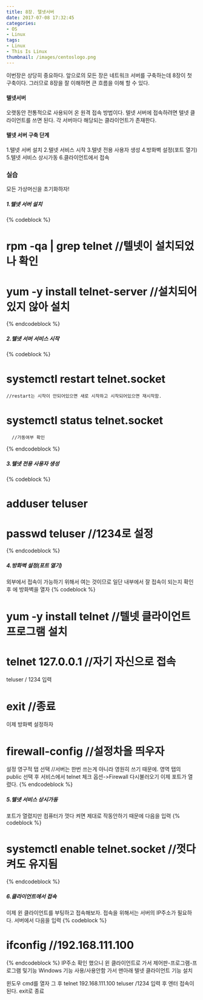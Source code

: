 ```yaml
---
title: 8장. 텔넷서버
date: 2017-07-08 17:32:45
categories:
- OS
- Linux
tags:
- Linux
- This Is Linux
thumbnail: /images/centoslogo.png
---
```

이번장은 상당히 중요하다. 앞으로의 모든 장은 네트워크 서버를 구축하는데 8장이 첫 구축이다. 그러므로 8장을 잘 이해하면 큰 흐름을 이해 할 수 있다.

#### 텔넷서버
오랫동안 전통적으로 사용되어 온 원격 접속 방법이다.
텔넷 서버에 접속하려면 텔넷 클라이언트를 쓰면 된다. 각 서버마다 해당되는 클라이언트가 존재한다.

#### 텔넷 서버 구축 단계
1.텔넷 서버 설치
2.텔넷 서비스 시작
3.텔넷 전용 사용자 생성
4.방화벽 설정(포트 열기)
5.텔넷 서비스 상시가동
6.클라이언트에서 접속

### 실습
모든 가상머신을 초기화하자!
##### 1.텔넷 서버 설치
{% codeblock %}
# rpm -qa  | grep telnet     //텔넷이 설치되었나 확인
# yum -y install telnet-server    //설치되어있지 않아 설치
{% endcodeblock %}

##### 2.텔넷 서버 서비스 시작
{% codeblock %}
# systemctl restart telnet.socket
    //restart는 시작이 안되어있으면 새로 시작하고 시작되어있으면 재시작함.

# systemctl status telnet.socket  
      //가동여부 확인
{% endcodeblock %}

##### 3.텔넷 전용 사용자 생성
{% codeblock %}
# adduser teluser
# passwd teluser  //1234로 설정
{% endcodeblock %}

##### 4.방화벽 설정(포트 열기)
외부에서 접속이 가능하기 위해서 여는 것이므로 일단 내부에서 잘 접속이 되는지 확인 후 에 방화벽을 열자
{% codeblock %}
# yum -y install telnet //텔넷 클라이언트 프로그램 설치
# telnet 127.0.0.1    //자기 자신으로 접속
  teluser / 1234 입력
# exit //종료  

 이제 방화벽 설정하자
# firewall-config   //설정차을 띄우자
 설정 영구적 탭 선택  //서버는 한번 쓰는게 아니라 영원히 쓰기 때문에.
 영역 탭의 public 선택 후 서비스에서 telnet 체크
 옵션->Firewall 다시불러오기
 이제 포트가 열렸다.
{% endcodeblock %}


##### 5.텔넷 서비스 상시가동
포트가 열렸지만 컴퓨터가 껏다 켜면 제대로 작동안하기 때문에 다음을 입력
{% codeblock %}
# systemctl enable telnet.socket    //껏다 켜도 유지됨
{% endcodeblock %}
##### 6.클라이언트에서 접속

이제 윈 클라이언트를 부팅하고 접속해보자.
접속을 위해서는 서버의 IP주소가 필요하다. 서버에서 다음을 입력
{% codeblock %}
# ifconfig //192.168.111.100
{% endcodeblock %}
IP주소 확인 했으니 윈 클라이언트로 가서 제어판-프로그램-프로그램 및기능
Windows 기능 사용/사용안함 가서 맨아래 텔넷 클라이언트 기능 설치

윈도우 cmd를 열자
그 후 telnet 192.168.111.100
teluser /1234 입력 후 엔터
접속이 된다.
exit로 종료
